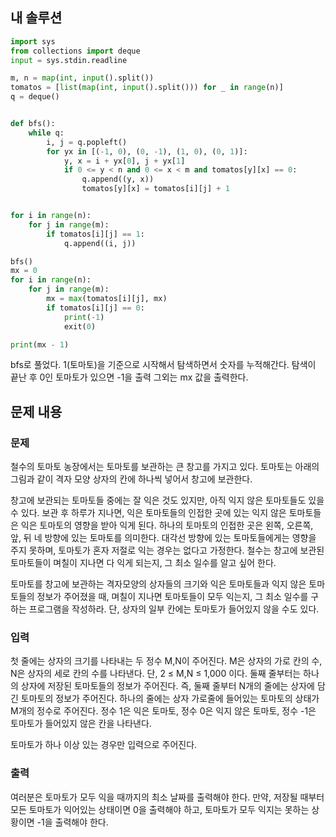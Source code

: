 ## 내 솔루션
```python
import sys
from collections import deque
input = sys.stdin.readline

m, n = map(int, input().split())
tomatos = [list(map(int, input().split())) for _ in range(n)]
q = deque()


def bfs():
    while q:
        i, j = q.popleft()
        for yx in [(-1, 0), (0, -1), (1, 0), (0, 1)]:
            y, x = i + yx[0], j + yx[1]
            if 0 <= y < n and 0 <= x < m and tomatos[y][x] == 0:
                q.append((y, x))
                tomatos[y][x] = tomatos[i][j] + 1


for i in range(n):
    for j in range(m):
        if tomatos[i][j] == 1:
            q.append((i, j))

bfs()
mx = 0
for i in range(n):
    for j in range(m):
        mx = max(tomatos[i][j], mx)
        if tomatos[i][j] == 0:
            print(-1)
            exit(0)

print(mx - 1)
```
bfs로 풀었다. 1(토마토)을 기준으로 시작해서 탐색하면서 숫자를 누적해간다. 탐색이 끝난 후 0인 토마토가 있으면 -1을 출력 그외는 mx 값을 출력한다.  

## 문제 내용

### 문제
철수의 토마토 농장에서는 토마토를 보관하는 큰 창고를 가지고 있다. 토마토는 아래의 그림과 같이 격자 모양 상자의 칸에 하나씩 넣어서 창고에 보관한다.

창고에 보관되는 토마토들 중에는 잘 익은 것도 있지만, 아직 익지 않은 토마토들도 있을 수 있다. 보관 후 하루가 지나면, 익은 토마토들의 인접한 곳에 있는 익지 않은 토마토들은 익은 토마토의 영향을 받아 익게 된다. 하나의 토마토의 인접한 곳은 왼쪽, 오른쪽, 앞, 뒤 네 방향에 있는 토마토를 의미한다. 대각선 방향에 있는 토마토들에게는 영향을 주지 못하며, 토마토가 혼자 저절로 익는 경우는 없다고 가정한다. 철수는 창고에 보관된 토마토들이 며칠이 지나면 다 익게 되는지, 그 최소 일수를 알고 싶어 한다.

토마토를 창고에 보관하는 격자모양의 상자들의 크기와 익은 토마토들과 익지 않은 토마토들의 정보가 주어졌을 때, 며칠이 지나면 토마토들이 모두 익는지, 그 최소 일수를 구하는 프로그램을 작성하라. 단, 상자의 일부 칸에는 토마토가 들어있지 않을 수도 있다.

### 입력
첫 줄에는 상자의 크기를 나타내는 두 정수 M,N이 주어진다. M은 상자의 가로 칸의 수, N은 상자의 세로 칸의 수를 나타낸다. 단, 2 ≤ M,N ≤ 1,000 이다. 둘째 줄부터는 하나의 상자에 저장된 토마토들의 정보가 주어진다. 즉, 둘째 줄부터 N개의 줄에는 상자에 담긴 토마토의 정보가 주어진다. 하나의 줄에는 상자 가로줄에 들어있는 토마토의 상태가 M개의 정수로 주어진다. 정수 1은 익은 토마토, 정수 0은 익지 않은 토마토, 정수 -1은 토마토가 들어있지 않은 칸을 나타낸다.

토마토가 하나 이상 있는 경우만 입력으로 주어진다.

### 출력
여러분은 토마토가 모두 익을 때까지의 최소 날짜를 출력해야 한다. 만약, 저장될 때부터 모든 토마토가 익어있는 상태이면 0을 출력해야 하고, 토마토가 모두 익지는 못하는 상황이면 -1을 출력해야 한다.